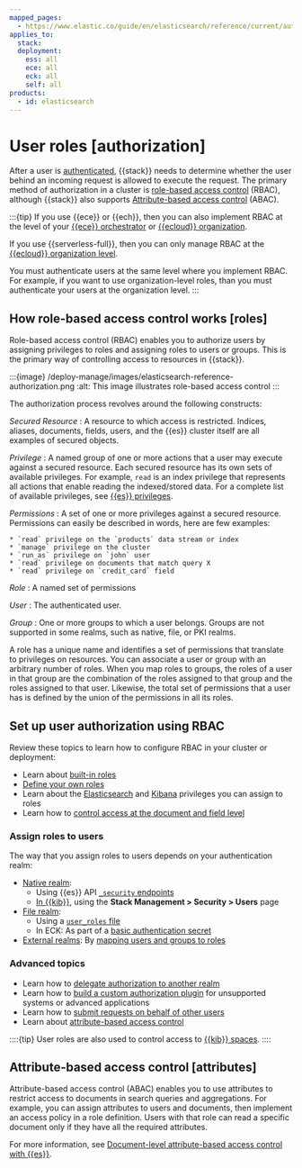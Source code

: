 ```yaml
---
mapped_pages:
  - https://www.elastic.co/guide/en/elasticsearch/reference/current/authorization.html
applies_to:
  stack:
  deployment:
    ess: all
    ece: all
    eck: all
    self: all
products:
  - id: elasticsearch
---
```


# User roles [authorization]


After a user is [authenticated](user-authentication.md), {{stack}} needs to determine whether the user behind an incoming request is allowed to execute the request. The primary method of authorization in a cluster is [role-based access control](#roles) (RBAC), although {{stack}} also supports [Attribute-based access control](#attributes) (ABAC).

:::{tip}
If you use {{ece}} or {{ech}}, then you can also implement RBAC at the level of your [{{ece}} orchestrator](/deploy-manage/users-roles/cloud-enterprise-orchestrator.md) or [{{ecloud}} organization](/deploy-manage/users-roles/cloud-organization.md).

If you use {{serverless-full}}, then you can only manage RBAC at the [{{ecloud}} organization level](/deploy-manage/users-roles/cloud-organization.md).

You must authenticate users at the same level where you implement RBAC. For example, if you want to use organization-level roles, than you must authenticate your users at the organization level.
:::

## How role-based access control works [roles]

Role-based access control (RBAC) enables you to authorize users by assigning privileges to roles and assigning roles to users or groups. This is the primary way of controlling access to resources in {{stack}}.
<br>

:::{image} /deploy-manage/images/elasticsearch-reference-authorization.png
:alt: This image illustrates role-based access control
:::

The authorization process revolves around the following constructs:

*Secured Resource*
:   A resource to which access is restricted. Indices, aliases, documents, fields, users, and the {{es}} cluster itself are all examples of secured objects.

*Privilege*
:   A named group of one or more actions that a user may execute against a secured resource. Each secured resource has its own sets of available privileges. For example, `read` is an index privilege that represents all actions that enable reading the indexed/stored data. For a complete list of available privileges, see [{{es}} privileges](/deploy-manage/users-roles/cluster-or-deployment-auth/elasticsearch-privileges.md).

*Permissions*
:   A set of one or more privileges against a secured resource. Permissions can easily be described in words, here are few examples:

    * `read` privilege on the `products` data stream or index
    * `manage` privilege on the cluster
    * `run_as` privilege on `john` user
    * `read` privilege on documents that match query X
    * `read` privilege on `credit_card` field


*Role*
:   A named set of permissions

*User*
:   The authenticated user.

*Group*
:   One or more groups to which a user belongs. Groups are not supported in some realms, such as native, file, or PKI realms.

A role has a unique name and identifies a set of permissions that translate to privileges on resources. You can associate a user or group with an arbitrary number of roles. When you map roles to groups, the roles of a user in that group are the combination of the roles assigned to that group and the roles assigned to that user. Likewise, the total set of permissions that a user has is defined by the union of the permissions in all its roles.

## Set up user authorization using RBAC

Review these topics to learn how to configure RBAC in your cluster or deployment:

* Learn about [built-in roles](/deploy-manage/users-roles/cluster-or-deployment-auth/built-in-roles.md)
* [Define your own roles](/deploy-manage/users-roles/cluster-or-deployment-auth/defining-roles.md)
* Learn about the [Elasticsearch](/deploy-manage/users-roles/cluster-or-deployment-auth/elasticsearch-privileges.md) and [Kibana](/deploy-manage/users-roles/cluster-or-deployment-auth/kibana-privileges.md) privileges you can assign to roles
* Learn how to [control access at the document and field level](/deploy-manage/users-roles/cluster-or-deployment-auth/controlling-access-at-document-field-level.md)

### Assign roles to users

The way that you assign roles to users depends on your authentication realm:

* [Native realm](/deploy-manage/users-roles/cluster-or-deployment-auth/native.md): 
  * Using {{es}} API [`_security` endpoints](https://www.elastic.co/docs/api/doc/elasticsearch/group/endpoint-security)
  * [In {{kib}}](/deploy-manage/users-roles/cluster-or-deployment-auth/native.md#managing-native-users), using the **Stack Management > Security > Users** page
* [File realm](/deploy-manage/users-roles/cluster-or-deployment-auth/file-based.md): 
  * Using a [`user_roles` file](/deploy-manage/users-roles/cluster-or-deployment-auth/file-based.md#k8s-basic)
  * In ECK: As part of a [basic authentication secret](/deploy-manage/users-roles/cluster-or-deployment-auth/file-based.md#k8s-basic)
* [External realms](/deploy-manage/users-roles/cluster-or-deployment-auth/external-authentication.md): By [mapping users and groups to roles](/deploy-manage/users-roles/cluster-or-deployment-auth/mapping-users-groups-to-roles.md)

### Advanced topics

* Learn how to [delegate authorization to another realm](/deploy-manage/users-roles/cluster-or-deployment-auth/authorization-delegation.md)
* Learn how to [build a custom authorization plugin](/deploy-manage/users-roles/cluster-or-deployment-auth/authorization-plugins.md) for unsupported systems or advanced applications
* Learn how to [submit requests on behalf of other users](/deploy-manage/users-roles/cluster-or-deployment-auth/submitting-requests-on-behalf-of-other-users.md)
* Learn about [attribute-based access control](/deploy-manage/users-roles/cluster-or-deployment-auth/user-roles.md#attributes)

::::{tip}
User roles are also used to control access to [{{kib}} spaces](/deploy-manage/manage-spaces.md). 
::::

## Attribute-based access control [attributes]

Attribute-based access control (ABAC) enables you to use attributes to restrict access to documents in search queries and aggregations. For example, you can assign attributes to users and documents, then implement an access policy in a role definition. Users with that role can read a specific document only if they have all the required attributes.

For more information, see [Document-level attribute-based access control with {{es}}](https://www.elastic.co/blog/attribute-based-access-control-elasticsearch).













